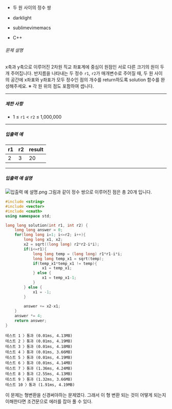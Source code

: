 - 두 원 사이의 정수 쌍
- darklight

- sublimevimemacs

- C++ 

###### 문제 설명

x축과 y축으로 이루어진 2차원 직교 좌표계에 중심이 원점인 서로 다른 크기의 원이 두 개 주어집니다. 반지름을 나타내는 두 정수 `r1`, `r2`가 매개변수로 주어질 때, 두 원 사이의 공간에 x좌표와 y좌표가 모두 정수인 점의 개수를 return하도록 solution 함수를 완성해주세요.
※ 각 원 위의 점도 포함하여 셉니다.

------

##### 제한 사항

- 1 ≤ `r1` < `r2` ≤ 1,000,000

------

##### 입출력 예

| r1   | r2   | result |
| ---- | ---- | ------ |
| 2    | 3    | 20     |

------

##### 입출력 예 설명

![입출력 예 설명.png](https://grepp-programmers.s3.ap-northeast-2.amazonaws.com/files/production/ce4fa289-79cf-423b-8f9c-57de0c3b642e/%EC%9E%85%EC%B6%9C%EB%A0%A5%20%EC%98%88%20%EC%84%A4%EB%AA%85.png)
그림과 같이 정수 쌍으로 이루어진 점은 총 20개 입니다.

```c++
#include <string>
#include <vector>
#include <cmath>
using namespace std;

long long solution(int r1, int r2) {
    long long answer = 0;
    for(long long i=1; i<=r2; i++){
        long long x1, x2;
        x2 = sqrt((long long) r2*r2-i*i);
        if(i<=r1){
            long long temp = (long long) r1*r1-i*i;
            long long temp_x1 = sqrt(temp);
            if(temp_x1*temp_x1 != temp){
                x1 = temp_x1;
            } else {
                x1 = temp_x1-1;
            }
        } else {
            x1 = -1;
        }
        
        answer += x2-x1;
    }
    answer *= 4;
    return answer;
}
```

```
테스트 1 〉통과 (0.01ms, 4.13MB)
테스트 2 〉통과 (0.01ms, 4.19MB)
테스트 3 〉통과 (0.01ms, 4.18MB)
테스트 4 〉통과 (0.01ms, 3.66MB)
테스트 5 〉통과 (0.01ms, 4.19MB)
테스트 6 〉통과 (0.01ms, 4.14MB)
테스트 7 〉통과 (1.36ms, 4.24MB)
테스트 8 〉통과 (2.55ms, 4.13MB)
테스트 9 〉통과 (1.32ms, 3.66MB)
테스트 10 〉통과 (1.91ms, 4.19MB)
```

이 문제는 형변환을 신경써야하는 문제였다. 그래서 이 형 변환 되는 것이 어떻게 되는지 이해한다면 조건문으로 에러를 잡아 풀 수 있다.